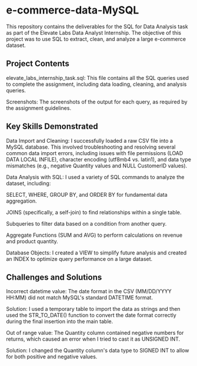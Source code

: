 # e-commerce-data-MySQL

This repository contains the deliverables for the SQL for Data Analysis task as part of the Elevate Labs Data Analyst Internship. The objective of this project was to use SQL to extract, clean, and analyze a large e-commerce dataset.

## Project Contents
elevate_labs_internship_task.sql: This file contains all the SQL queries used to complete the assignment, including data loading, cleaning, and analysis queries.

Screenshots: The screenshots of the output for each query, as required by the assignment guidelines.

## Key Skills Demonstrated

Data Import and Cleaning: I successfully loaded a raw CSV file into a MySQL database. This involved troubleshooting and resolving several common data import errors, including issues with file permissions (LOAD DATA LOCAL INFILE), character encoding (utf8mb4 vs. latin1), and data type mismatches (e.g., negative Quantity values and NULL CustomerID values).

Data Analysis with SQL: I used a variety of SQL commands to analyze the dataset, including:

SELECT, WHERE, GROUP BY, and ORDER BY for fundamental data aggregation.

JOINS (specifically, a self-join) to find relationships within a single table.

Subqueries to filter data based on a condition from another query.

Aggregate Functions (SUM and AVG) to perform calculations on revenue and product quantity.

Database Objects: I created a VIEW to simplify future analysis and created an INDEX to optimize query performance on a large dataset.

## Challenges and Solutions

Incorrect datetime value: The date format in the CSV (MM/DD/YYYY HH:MM) did not match MySQL's standard DATETIME format.

Solution: I used a temporary table to import the data as strings and then used the STR_TO_DATE() function to convert the date format correctly during the final insertion into the main table.

Out of range value: The Quantity column contained negative numbers for returns, which caused an error when I tried to cast it as UNSIGNED INT.

Solution: I changed the Quantity column's data type to SIGNED INT to allow for both positive and negative values.

